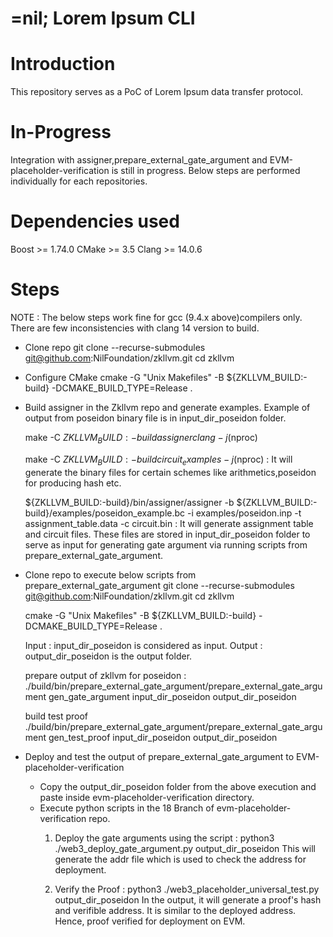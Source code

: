 # =nil; Lorem Ipsum CLI

# Introduction

This repository serves as a PoC of Lorem Ipsum data transfer protocol.

# In-Progress
Integration with assigner,prepare_external_gate_argument and EVM-placeholder-verification is still in progress. 
Below steps are performed individually for each repositories.

# Dependencies used
 Boost >= 1.74.0
 CMake >= 3.5
 Clang >= 14.0.6


# Steps

NOTE : The below steps work fine for gcc (9.4.x above)compilers only. There are few inconsistencies with clang 14 version to build.
 - Clone repo
    git clone --recurse-submodules git@github.com:NilFoundation/zkllvm.git
    cd zkllvm    
 - Configure CMake 
   cmake -G "Unix Makefiles" -B ${ZKLLVM_BUILD:-build} -DCMAKE_BUILD_TYPE=Release .

 - Build assigner in the Zkllvm repo and generate examples.
   Example of output from poseidon binary file is in input_dir_poseidon folder. 

   make -C ${ZKLLVM_BUILD:-build} assigner clang -j$(nproc) 

   make -C ${ZKLLVM_BUILD:-build} circuit_examples -j$(nproc) : It will generate the binary files for certain schemes like arithmetics,poseidon for producing hash etc.

   ${ZKLLVM_BUILD:-build}/bin/assigner/assigner -b ${ZKLLVM_BUILD:-build}/examples/poseidon_example.bc -i examples/poseidon.inp -t assignment_table.data -c circuit.bin : It will generate assignment table and circuit files. These files are stored in input_dir_poseidon folder to serve as input for generating gate argument via running scripts from prepare_external_gate_argument.

 - Clone repo to execute below scripts from prepare_external_gate_argument 
    git clone --recurse-submodules git@github.com:NilFoundation/zkllvm.git
    cd zkllvm 
    
    cmake -G "Unix Makefiles" -B ${ZKLLVM_BUILD:-build} -DCMAKE_BUILD_TYPE=Release .

   Input : input_dir_poseidon is considered as input.
   Output : output_dir_poseidon is the output folder.

   prepare output of zkllvm for poseidon : 
            ./build/bin/prepare_external_gate_argument/prepare_external_gate_argument gen_gate_argument input_dir_poseidon output_dir_poseidon

   build test proof
            ./build/bin/prepare_external_gate_argument/prepare_external_gate_argument gen_test_proof input_dir_poseidon output_dir_poseidon 

 - Deploy and test the output of prepare_external_gate_argument to EVM-placeholder-verification
    - Copy the output_dir_poseidon folder from the above execution and paste inside evm-placeholder-verification directory.
    - Execute python scripts in the 18 Branch of evm-placeholder-verification repo. 
        1. Deploy the gate arguments using the script : python3 ./web3_deploy_gate_argument.py output_dir_poseidon 
        This will generate the addr file which is used to check the address for deployment.

        2. Verify the Proof : python3 ./web3_placeholder_universal_test.py output_dir_poseidon
        In the output, it will generate a proof's hash and verifible address. 
        It is similar to the deployed address. Hence, proof verified for deployment on EVM.
    
